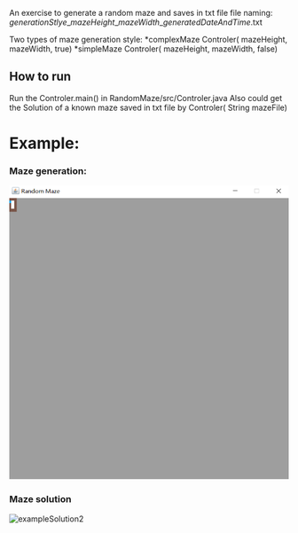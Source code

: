 An exercise to generate a random maze and saves in txt file
file naming: *generationStlye*\_*mazeHeight*\_*mazeWidth*\_*generatedDateAndTime*.txt

Two types of maze generation style:
  *complexMaze    Controler( mazeHeight, mazeWidth, true)
  *simpleMaze     Controler( mazeHeight, mazeWidth, false)

## How to run 
  Run the Controler.main() in RandomMaze/src/Controler.java 
  Also could get the Solution of a known maze saved in txt file by Controler( String mazeFile)

# Example:

### Maze generation:
![exampleGeneration2](https://github.com/FeiZhao0531/MazeSolution/blob/master/raw/exampleGeneration2.gif)

### Maze solution
![exampleSolution2](https://github.com/FeiZhao0531/RandomMaze/blob/master/raw/exampleSolution2.gif)
